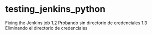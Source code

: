 # testing_jenkins_python
Fixing the Jenkins job 
1.2 Probando sin directorio de credenciales
1.3 Eliminando el directorio de credenciales
